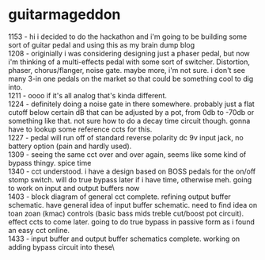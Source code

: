 # guitarmageddon
1153 - hi i decided to do the hackathon and i'm going to be building some sort of guitar pedal and using this as my brain dump blog\
1208 - originially i was considering designing just a phaser pedal, but now i'm thinking of a multi-effects pedal with some sort of switcher. Distortion, phaser, chorus/flanger, noise gate. maybe more, i'm not sure. i don't see many 3-in one pedals on the market so that could be something cool to dig into.\
1211 - oooo if it's all analog that's kinda different.\
1224 - definitely doing a noise gate in there somewhere. probably just a flat cutoff below certain dB that can be adjusted by a pot, from 0db to -70db or something like that. not sure how to do a decay time circuit though. gonna have to lookup some reference ccts for this.\
1227 - pedal will run off of standard reverse polarity dc 9v input jack, no battery option (pain and hardly used).\
1309 - seeing the same cct over and over again, seems like some kind of bypass thingy. spice time\
1340 - cct understood. i have a design based on BOSS pedals for the on/off stomp switch. will do true bypass later if i have time, otherwise meh. going to work on input and output buffers now\
1403 - block diagram of general cct complete. refining output buffer schematic. have general idea of input buffer schematic. need to find idea on toan zoan (kmac) controls (basic bass mids treble cut/boost pot circuit). effect ccts to come later. going to do true bypass in passive form as i found an easy cct online.\
1433 - input buffer and output buffer schematics complete. working on adding bypass circuit into these\
